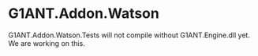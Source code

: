 # G1ANT.Addon.Watson

G1ANT.Addon.Watson.Tests will not compile without G1ANT.Engine.dll yet. We are working on this.

